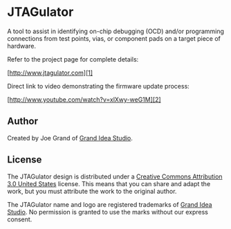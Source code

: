 JTAGulator
==========

A tool to assist in identifying on-chip debugging (OCD) and/or 
programming connections from test points, vias, or component pads on a target
piece of hardware.

Refer to the project page for complete details:

[http://www.jtagulator.com][1]

Direct link to video demonstrating the firmware update process:

[http://www.youtube.com/watch?v=xlXwy-weG1M][2]


Author
-------
Created by Joe Grand of [Grand Idea Studio][3]. 


License
-------
The JTAGulator design is distributed under a [Creative Commons Attribution 3.0 
United States][4] license. This means that you can share and adapt the work, but 
you must attribute the work to the original author. 

The JTAGulator name and logo are registered trademarks of [Grand Idea Studio][3]. 
No permission is granted to use the marks without our express consent. 


[1]: http://www.jtagulator.com
[2]: http://www.youtube.com/watch?v=xlXwy-weG1M
[3]: http://www.grandideastudio.com
[4]: http://creativecommons.org/licenses/by/3.0/us/
